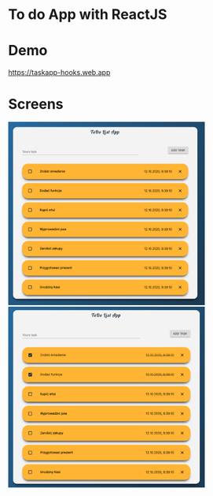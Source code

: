 # To do App with ReactJS

# Demo
https://taskapp-hooks.web.app

# Screens
<img src='/images/img%201.png' width=400>
<img src='/images/img%202.png' width=400>

